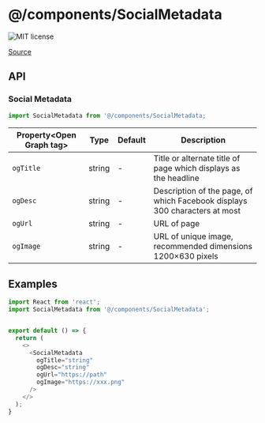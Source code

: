 # @/components/SocialMetadata

![MIT license](https://badgen.now.sh/badge/license/MIT)

[Source](https://github.com/jtsamzg/fullstack-nextjs-app/tree/main/src/components/SocialMetadata)


## API

### Social Metadata
```js
import SocialMetadata from '@/components/SocialMetadata;
```
| Property\<Open Graph tag\> | Type | Default | Description |
| --- | --- | --- | --- |
| `ogTitle` | string  | - | Title or alternate title of page which displays as the headline |
| `ogDesc` | string  | - | Description of the page, of which Facebook displays 300 characters at most |
| `ogUrl` | string  | - | URL of page |
| `ogImage` | string  | - | URL of unique image, recommended dimensions 1200×630 pixels |



## Examples

```js
import React from 'react';
import SocialMetadata from '@/components/SocialMetadata';


export default () => {
  return (
    <>
      <SocialMetadata
        ogTitle="string"
        ogDesc="string"
        ogUrl="https://path"
        ogImage="https://xxx.png"
      />
    </>
  );
}

```

